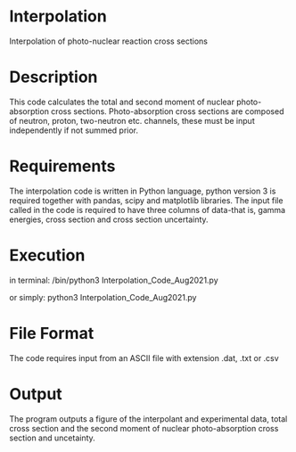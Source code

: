 # Interpolation
Interpolation of photo-nuclear reaction cross sections

# Description
This code calculates the total and second moment of nuclear photo-absorption cross sections.
Photo-absorption cross sections are composed of neutron, proton, two-neutron etc. channels, these must be input independently if not summed prior.

# Requirements
The interpolation code is written in Python language, python version 3 is required together with pandas, scipy and matplotlib libraries.
The input file called in the code is required to have three columns of data-that is, gamma energies, cross section and cross section uncertainty.

# Execution
in terminal: 
/bin/python3 Interpolation_Code_Aug2021.py
 
or simply:
python3 Interpolation_Code_Aug2021.py

# File Format
The code requires input from an ASCII file with extension .dat, .txt or .csv
 
# Output
The program outputs a figure of the interpolant and experimental data, total cross section and the second moment of nuclear photo-absorption cross section and uncetainty.
